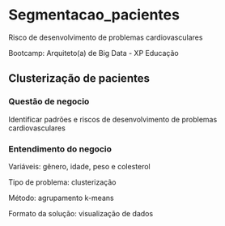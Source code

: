 # Segmentacao_pacientes
Risco de desenvolvimento de problemas cardiovasculares

Bootcamp: Arquiteto(a) de Big Data - XP Educação

## Clusterização de pacientes

### Questão de negocio

Identificar padrões e riscos de desenvolvimento de problemas cardiovasculares

### Entendimento do negocio

Variáveis: gênero, idade, peso e colesterol

Tipo de problema: clusterização

Método: agrupamento k-means

Formato da solução: visualização de dados
